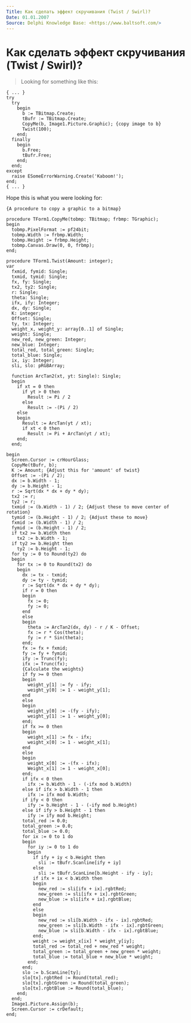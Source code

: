 ```yaml
---
Title: Как сделать эффект скручивания (Twist / Swirl)?
Date: 01.01.2007
Source: Delphi Knowledge Base: <https://www.baltsoft.com/>
---
```



Как сделать эффект скручивания (Twist / Swirl)?
=================================

> Looking for something like this:

    { ... }
    try
      try
        begin
          b := TBitmap.Create;
          tBufr := TBitmap.Create;
          CopyMe(b, Image1.Picture.Graphic); {copy image to b}
          Twist(100);
        end;
      finally
        begin
          b.Free;
          tBufr.Free;
        end;
      end;
    except
      raise ESomeErrorWarning.Create('Kaboom!');
    end;
    { ... }
     

Hope this is what you were looking for:

    {A procedure to copy a graphic to a bitmap}
     
    procedure TForm1.CopyMe(tobmp: TBitmap; frbmp: TGraphic);
    begin
      tobmp.PixelFormat := pf24bit;
      tobmp.Width := frbmp.Width;
      tobmp.Height := frbmp.Height;
      tobmp.Canvas.Draw(0, 0, frbmp);
    end;
     
    procedure TForm1.Twist(Amount: integer);
    var
      fxmid, fymid: Single;
      txmid, tymid: Single;
      fx, fy: Single;
      tx2, ty2: Single;
      r: Single;
      theta: Single;
      ifx, ify: Integer;
      dx, dy: Single;
      K: integer;
      Offset: Single;
      ty, tx: Integer;
      weight_x, weight_y: array[0..1] of Single;
      weight: Single;
      new_red, new_green: Integer;
      new_blue: Integer;
      total_red, total_green: Single;
      total_blue: Single;
      ix, iy: Integer;
      sli, slo: pRGBArray;
     
      function ArcTan2(xt, yt: Single): Single;
      begin
        if xt = 0 then
          if yt > 0 then
            Result := Pi / 2
          else
            Result := -(Pi / 2)
        else
        begin
          Result := ArcTan(yt / xt);
          if xt < 0 then
            Result := Pi + ArcTan(yt / xt);
        end;
      end;
     
    begin
      Screen.Cursor := crHourGlass;
      CopyMe(tBufr, b);
      K := Amount; {Adjust this for 'amount' of twist}
      Offset := -(Pi / 2);
      dx := b.Width - 1;
      dy := b.Height - 1;
      r := Sqrt(dx * dx + dy * dy);
      tx2 := r;
      ty2 := r;
      txmid := (b.Width - 1) / 2; {Adjust these to move center of rotation}
      tymid := (b.Height - 1) / 2; {Adjust these to move}
      fxmid := (b.Width - 1) / 2;
      fymid := (b.Height - 1) / 2;
      if tx2 >= b.Width then
        tx2 := b.Width - 1;
      if ty2 >= b.Height then
        ty2 := b.Height - 1;
      for ty := 0 to Round(ty2) do
      begin
        for tx := 0 to Round(tx2) do
        begin
          dx := tx - txmid;
          dy := ty - tymid;
          r := Sqrt(dx * dx + dy * dy);
          if r = 0 then
          begin
            fx := 0;
            fy := 0;
          end
          else
          begin
            theta := ArcTan2(dx, dy) - r / K - Offset;
            fx := r * Cos(theta);
            fy := r * Sin(theta);
          end;
          fx := fx + fxmid;
          fy := fy + fymid;
          ify := Trunc(fy);
          ifx := Trunc(fx);
          {Calculate the weights}
          if fy >= 0 then
          begin
            weight_y[1] := fy - ify;
            weight_y[0] := 1 - weight_y[1];
          end
          else
          begin
            weight_y[0] := -(fy - ify);
            weight_y[1] := 1 - weight_y[0];
          end;
          if fx >= 0 then
          begin
            weight_x[1] := fx - ifx;
            weight_x[0] := 1 - weight_x[1];
          end
          else
          begin
            weight_x[0] := -(fx - ifx);
            Weight_x[1] := 1 - weight_x[0];
          end;
          if ifx < 0 then
            ifx := b.Width - 1 - (-ifx mod b.Width)
          else if ifx > b.Width - 1 then
            ifx := ifx mod b.Width;
          if ify < 0 then
            ify := b.Height - 1 - (-ify mod b.Height)
          else if ify > b.Height - 1 then
            ify := ify mod b.Height;
          total_red := 0.0;
          total_green := 0.0;
          total_blue := 0.0;
          for ix := 0 to 1 do
          begin
            for iy := 0 to 1 do
            begin
              if ify + iy < b.Height then
                sli := tBufr.Scanline[ify + iy]
              else
                sli := tBufr.ScanLine[b.Height - ify - iy];
              if ifx + ix < b.Width then
              begin
                new_red := sli[ifx + ix].rgbtRed;
                new_green := sli[ifx + ix].rgbtGreen;
                new_blue := sli[ifx + ix].rgbtBlue;
              end
              else
              begin
                new_red := sli[b.Width - ifx - ix].rgbtRed;
                new_green := sli[b.Width - ifx - ix].rgbtGreen;
                new_blue := sli[b.Width - ifx - ix].rgbtBlue;
              end;
              weight := weight_x[ix] * weight_y[iy];
              total_red := total_red + new_red * weight;
              total_green := total_green + new_green * weight;
              total_blue := total_blue + new_blue * weight;
            end;
          end;
          slo := b.ScanLine[ty];
          slo[tx].rgbtRed := Round(total_red);
          slo[tx].rgbtGreen := Round(total_green);
          slo[tx].rgbtBlue := Round(total_blue);
        end;
      end;
      Image1.Picture.Assign(b);
      Screen.Cursor := crDefault;
    end;

